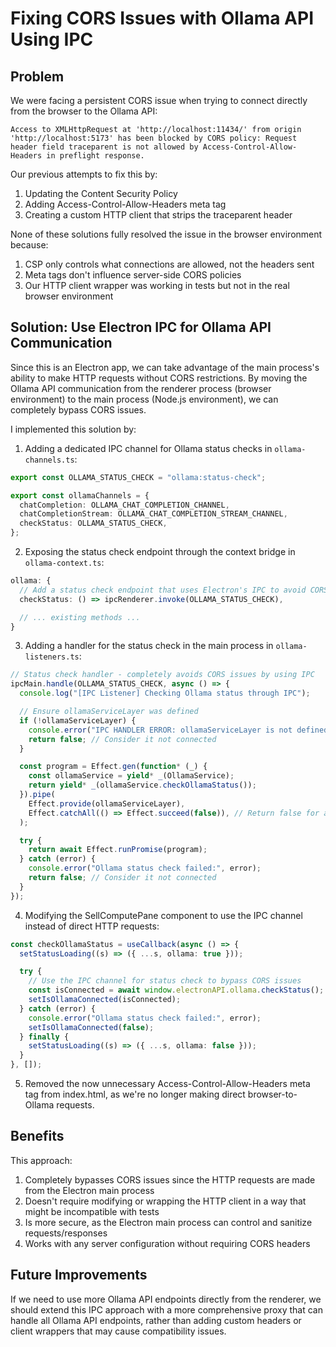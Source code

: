# Fixing CORS Issues with Ollama API Using IPC

## Problem

We were facing a persistent CORS issue when trying to connect directly from the browser to the Ollama API:

```
Access to XMLHttpRequest at 'http://localhost:11434/' from origin 'http://localhost:5173' has been blocked by CORS policy: Request header field traceparent is not allowed by Access-Control-Allow-Headers in preflight response.
```

Our previous attempts to fix this by:

1. Updating the Content Security Policy
2. Adding Access-Control-Allow-Headers meta tag
3. Creating a custom HTTP client that strips the traceparent header

None of these solutions fully resolved the issue in the browser environment because:

1. CSP only controls what connections are allowed, not the headers sent
2. Meta tags don't influence server-side CORS policies
3. Our HTTP client wrapper was working in tests but not in the real browser environment

## Solution: Use Electron IPC for Ollama API Communication

Since this is an Electron app, we can take advantage of the main process's ability to make HTTP requests without CORS restrictions. By moving the Ollama API communication from the renderer process (browser environment) to the main process (Node.js environment), we can completely bypass CORS issues.

I implemented this solution by:

1. Adding a dedicated IPC channel for Ollama status checks in `ollama-channels.ts`:

```typescript
export const OLLAMA_STATUS_CHECK = "ollama:status-check";

export const ollamaChannels = {
  chatCompletion: OLLAMA_CHAT_COMPLETION_CHANNEL,
  chatCompletionStream: OLLAMA_CHAT_COMPLETION_STREAM_CHANNEL,
  checkStatus: OLLAMA_STATUS_CHECK,
};
```

2. Exposing the status check endpoint through the context bridge in `ollama-context.ts`:

```typescript
ollama: {
  // Add a status check endpoint that uses Electron's IPC to avoid CORS
  checkStatus: () => ipcRenderer.invoke(OLLAMA_STATUS_CHECK),

  // ... existing methods ...
}
```

3. Adding a handler for the status check in the main process in `ollama-listeners.ts`:

```typescript
// Status check handler - completely avoids CORS issues by using IPC
ipcMain.handle(OLLAMA_STATUS_CHECK, async () => {
  console.log("[IPC Listener] Checking Ollama status through IPC");

  // Ensure ollamaServiceLayer was defined
  if (!ollamaServiceLayer) {
    console.error("IPC HANDLER ERROR: ollamaServiceLayer is not defined!");
    return false; // Consider it not connected
  }

  const program = Effect.gen(function* (_) {
    const ollamaService = yield* _(OllamaService);
    return yield* _(ollamaService.checkOllamaStatus());
  }).pipe(
    Effect.provide(ollamaServiceLayer),
    Effect.catchAll(() => Effect.succeed(false)), // Return false for any errors
  );

  try {
    return await Effect.runPromise(program);
  } catch (error) {
    console.error("Ollama status check failed:", error);
    return false; // Consider it not connected
  }
});
```

4. Modifying the SellComputePane component to use the IPC channel instead of direct HTTP requests:

```typescript
const checkOllamaStatus = useCallback(async () => {
  setStatusLoading((s) => ({ ...s, ollama: true }));

  try {
    // Use the IPC channel for status check to bypass CORS issues
    const isConnected = await window.electronAPI.ollama.checkStatus();
    setIsOllamaConnected(isConnected);
  } catch (error) {
    console.error("Ollama status check failed:", error);
    setIsOllamaConnected(false);
  } finally {
    setStatusLoading((s) => ({ ...s, ollama: false }));
  }
}, []);
```

5. Removed the now unnecessary Access-Control-Allow-Headers meta tag from index.html, as we're no longer making direct browser-to-Ollama requests.

## Benefits

This approach:

1. Completely bypasses CORS issues since the HTTP requests are made from the Electron main process
2. Doesn't require modifying or wrapping the HTTP client in a way that might be incompatible with tests
3. Is more secure, as the Electron main process can control and sanitize requests/responses
4. Works with any server configuration without requiring CORS headers

## Future Improvements

If we need to use more Ollama API endpoints directly from the renderer, we should extend this IPC approach with a more comprehensive proxy that can handle all Ollama API endpoints, rather than adding custom headers or client wrappers that may cause compatibility issues.

